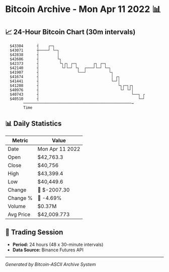 # Bitcoin Archive - Mon Apr 11 2022 📊

## 📈 24-Hour Bitcoin Chart (30m intervals)

```
  $43304      ┤    ┌─┐                                         
  $43071      ┼────┘ └─┐                                       
  $42838      ┤        │                                       
  $42606      ┤        └┐                                      
  $42373      ┤         └┐┌┐ ┌─┐       ┌┐ ┌─┐                  
  $42140      ┤          └┘└─┘ └┐  ┌───┘└─┘ └─┐                
  $41907      ┤                 └──┘          └┐               
  $41674      ┤                                │ ┌┐            
  $41441      ┤                                └─┘│            
  $41208      ┤                                   └┐┌─┐┌┐      
  $40976      ┤                                    └┘ └┘│      
  $40743      ┤                                         └──┐ ┌ 
  $40510      ┤                                            └─┘ 
        ────────────────────────────────────────────────→
        Time
```

## 📊 Daily Statistics

| Metric | Value |
|--------|-------|
| Date | Mon Apr 11 2022 |
| Open | $42,763.3 |
| Close | $40,756 |
| High | $43,399.4 |
| Low | $40,449.6 |
| Change | 🔴 $-2007.30 |
| Change % | 🔴 -4.69% |
| Volume | $0.37M |
| Avg Price | $42,009.773 |

## 📅 Trading Session

- **Period:** 24 hours (48 x 30-minute intervals)
- **Data Source:** Binance Futures API

---
*Generated by Bitcoin-ASCII Archive System*
